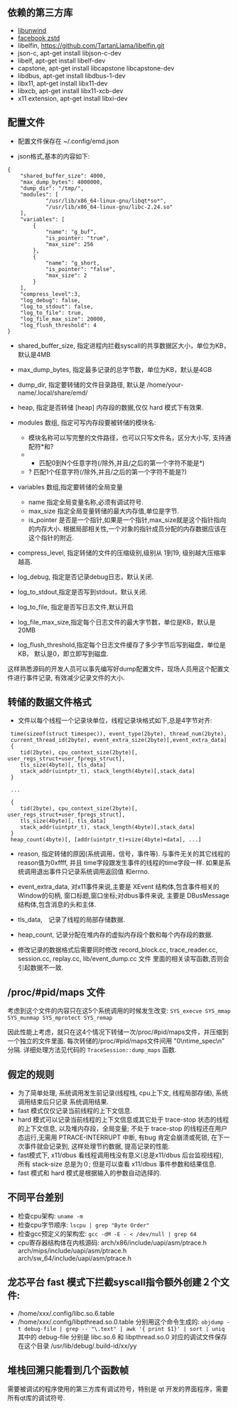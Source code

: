 ## 依赖的第三方库
* [libunwind](https://github.com/libunwind/libunwind)
* [facebook zstd](https://github.com/facebook/zstd/tree/dev/examples)
* libelfin,  https://github.com/TartanLlama/libelfin.git
* json-c, apt-get install libjson-c-dev
* libelf, apt-get install libelf-dev
* capstone, apt-get install libcapstone libcapstone-dev
* libdbus, apt-get install libdbus-1-dev 
* libx11, apt-get install libx11-dev
* libxcb, apt-get install libx11-xcb-dev
* x11 extension, apt-get install libxi-dev

##  配置文件
* 配置文件保存在 ~/.config/emd.json

* json格式,基本的内容如下:

```
{
    "shared_buffer_size": 4000,
    "max_dump_bytes": 4000000,
    "dump_dir": "/tmp/",
    "modules": [
            "/usr/lib/x86_64-linux-gnu/libqt*so*",
            "/usr/lib/x86_64-linux-gnu/libc-2.24.so"
    ],
    "variables": [
        {
            "name": "g_buf",
            "is_pointer: "true",
            "max_size": 256
        },
        {
            "name": "g_short,
            "is_pointer": "false",
            "max_size": 2
        }
    ],
    "compress_level":3,
    "log_debug": false,
    "log_to_stdout": false,
    "log_to_file": true,
    "log_file_max_size": 20000,
    "log_flush_threshold": 4
}
```
* shared_buffer_size, 指定进程内拦截syscall的共享数据区大小，单位为KB，默认是4MB

* max_dump_bytes, 指定最多记录的总字节数，单位为KB，默认是4GB

* dump_dir, 指定要转储的文件目录路径, 默认是 /home/your-name/.local/share/emd/

* heap, 指定是否转储 [heap] 内存段的数据,仅仅 hard 模式下有效果.

* modules 数组, 指定可写内存段要被转储的模块名:
    - 模块名称可以写完整的文件路径，也可以只写文件名，区分大小写, 支持通配符*和?
    - * 匹配0到N个任意字符(/除外,并且/之后的第一个字符不能是*)
    - ? 匹配1个任意字符(/除外,并且/之后的第一个字符不能是?)

* variables 数组,指定要转储的全局变量
    - name 指定全局变量名称,必须有调试符号.
    - max_size 指定全局变量转储的最大内存值,单位是字节.
    - is_pointer 是否是一个指针,如果是一个指针,max_size就是这个指针指向的内存大小.
      根据局部相关性,一个对象的指针成员分配的内存数据应该在这个指针的附近.

* compress_level, 指定转储的文件的压缩级别,级别从 1到19, 级别越大压缩率越高.

* log_debug, 指定是否记录debug日志，默认关闭.
* log_to_stdout,指定是否写到stdout，默认关闭.
* log_to_file, 指定是否写日志文件,默认开启
* log_file_max_size,指定每个日志文件的最大字节数，单位是KB，默认是20MB
* log_flush_threshold,指定每个日志文件缓存了多少字节后写到磁盘，单位是KB，
  默认是0，即立即写到磁盘.

这样熟悉源码的开发人员可以事先编写好dump配置文件，现场人员用这个配置文件进行事件记录,
有效减少记录文件的大小.

## 转储的数据文件格式
* 文件以每个线程一个记录块单位，线程记录块格式如下,总是4字节对齐:


```
 time(sizeof(struct timespec)), event_type(2byte), thread_num(2byte),
 current_thread_id(2byte), event_extra_size(2byte)[,event_extra_data]
 {
    tid(2byte), cpu_context_size(2byte)[, user_regs_struct+user_fpregs_struct],
    tls_size(4byte)[, tls_data]
    stack_addr(uintptr_t), stack_length(4byte)[,stack_data]
 }

 ...

 {
    tid(2byte), cpu_context_size(2byte)[, user_regs_struct+user_fpregs_struct],
    tls_size(4byte)[, tls_data]
    stack_addr(uintptr_t), stack_length(4byte)[,stack_data]
 }
 heap_count(4byte)[, [addr(uintptr_t)+size(4byte)+data], ...]
```


* reason, 指定转储的原因(系统调用，信号，事件等). 与事件无关的其它线程的reason值为0xffff,
  并且 time字段跟发生事件的线程的time字段一样. 如果是系统调用退出事件只记录系统调用返回值
  和errno.

* event_extra_data, 对x11事件来说,主要是 XEvent 结构体,包含事件相关的Window的句柄,
  窗口标题,窗口坐标;对dbus事件来说, 主要是 DBusMessage 结构体,包含消息的头和主体.

* tls_data,　记录了线程的局部存储数据.

* heap_count, 记录分配在堆内存的虚拟内存段个数和每个内存段的数据.

* 修改记录的数据格式后需要同时修改 record_block.cc, trace_reader.cc, session.cc,
  replay.cc, lib/event_dump.cc 文件
  里面的相关读写函数,否则会引起数据不一致.

## /proc/#pid/maps 文件
考虑到这个文件的内容只在这5个系统调用的时候发生改变:
`SYS_execve SYS_mmap SYS_munmap SYS_mprotect SYS_remap`


因此性能上考虑，就只在这4个情况下转储一次/proc/#pid/maps文件，并压缩到一个独立的文件里面.
每次转储的/proc/#pid/maps文件间用 "0\ntime_spec\n" 分隔.
详细处理方法见代码的 `TraceSession::dump_maps` 函数.

## 假定的规则
* 为了简单处理, 系统调用发生前记录(线程栈, cpu上下文, 线程局部存储), 系统调用结束后只记录
  系统调用结果.
* fast 模式仅仅记录当前线程的上下文信息.
* hard 模式可以记录当前线程的上下文信息或其它处于 trace-stop 状态的线程的上下文信息,
  以及堆内存段，全局变量; 不处于 trace-stop 的线程还在用户态运行,无需用 PTRACE-INTERRUPT 中断,
  有bug 肯定会崩溃或死锁, 在下一次事件就会记录到, 这样处理节约数据, 提高记录的性能.
* fast模式下, x11/dbus 看线程调用栈没有意义(总是x11/dbus 后台监视线程), 所有 stack-size 总是为０;
  但是可以查看 x11/dbus 事件参数和结果信息.
* fast 模式和 hard 模式是根据输入的参数自动选择的.

## 不同平台差别
* 检查cpu架构: `uname -m`
* 检查cpu字节顺序: `lscpu | grep "Byte Order"`
* 检查gcc预定义的架构宏:  `gcc -dM -E - < /dev/null | grep 64`
* cpu寄存器结构体在内核源码:
     arch/x86/include/uapi/asm/ptrace.h
     arch/mips/include/uapi/asm/ptrace.h
     arch/sw_64/include/uapi/asm/ptrace.h

## 龙芯平台 fast 模式下拦截syscall指令额外创建２个文件:
* /home/xxx/.config/libc.so.6.table 
* /home/xxx/.config/libpthread.so.0.table
分别用这个命令生成的:
`objdump -t debug-file | grep -- "\.text" | awk '{ print $1}' | sort | uniq`
其中的 debug-file 分别是 libc.so.6 和 libpthread.so.0 对应的调试文件保存在这个目录 /usr/lib/debug/.build-id/xx/yy

## 堆栈回溯只能看到几个函数帧
需要被调试的程序使用的第三方库有调试符号，特别是 qt 开发的界面程序，需要所有qt库的调试符号.
